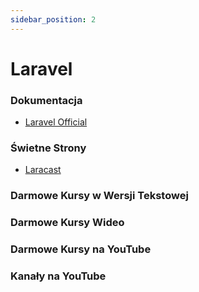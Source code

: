 ```yaml
---
sidebar_position: 2
---
```



# Laravel

### Dokumentacja
- [Laravel Official](https://laravel.com/)

### Świetne Strony
- [Laracast](https://laracasts.com/)

### Darmowe Kursy w Wersji Tekstowej

### Darmowe Kursy Wideo

### Darmowe Kursy na YouTube

### Kanały na YouTube